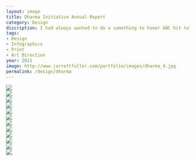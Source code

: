 ```yaml
---
layout: image
title: Dharma Initiative Annual Report
category: Design
discription: I had always wanted to do a something to honor ABC hit television show LOST. One part of the show that always fascinated me was the DHARMA Initiative, a fictitious organization steeped in mystery. I thought it'd be interesting to take the mystery surrounding DHARMA and create an annual report for the company.
tags:
- Design
- Infographics
- Print
- Art Direction
year: 2011
image: http://www.jarrettfuller.com/portfolio/images/dharma_4.jpg
permalink: /design/dharma
---
```


<img src="http://www.jarrettfuller.com/portfolio/images/dharma_1.jpg">
<div class="images-left"><img src="http://www.jarrettfuller.com/portfolio/images/dharma_2.jpg"></div>
<div class="images-right"><img src="http://www.jarrettfuller.com/portfolio/images/dharma_3.jpg"></div>
<img src="http://www.jarrettfuller.com/portfolio/images/dharma_4.jpg">
<div class="images-left"><img src="http://www.jarrettfuller.com/portfolio/images/dharma_5.jpg"></div>
<div class="images-right"><img src="http://www.jarrettfuller.com/portfolio/images/dharma_6.jpg"></div>
<div class="images-left"><img src="http://www.jarrettfuller.com/portfolio/images/dharma_7.jpg"></div>
<div class="images-right"><img src="http://www.jarrettfuller.com/portfolio/images/dharma_8.jpg"></div>
<div class="images-left"><img src="http://www.jarrettfuller.com/portfolio/images/dharma_9.jpg"></div>
<div class="images-right"><img src="http://www.jarrettfuller.com/portfolio/images/dharma_10.jpg"></div>
<div class="images-left"><img src="http://www.jarrettfuller.com/portfolio/images/dharma_11.jpg"></div>
<div class="images-right"><img src="http://www.jarrettfuller.com/portfolio/images/dharma_12.jpg"></div>
